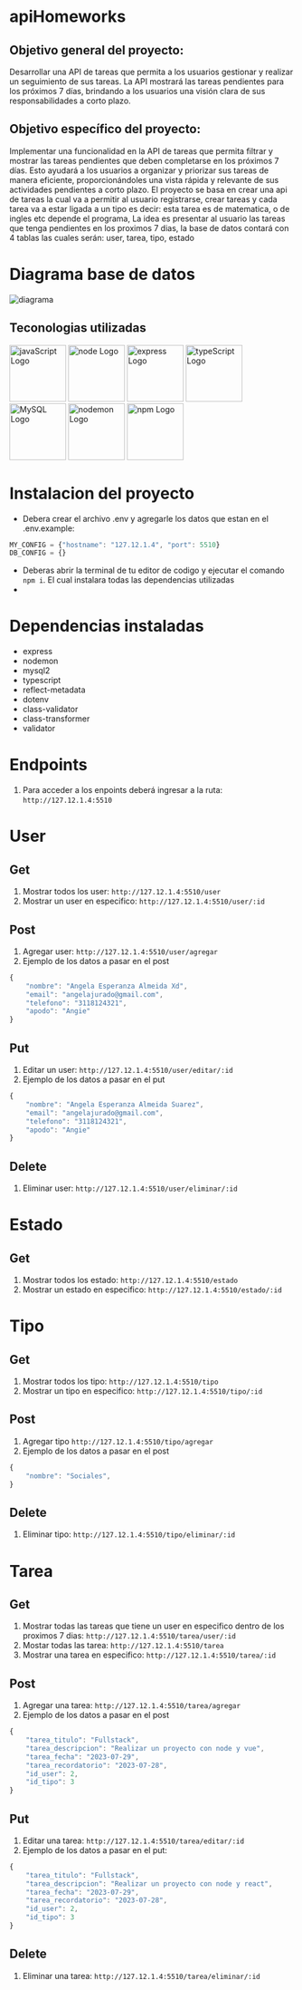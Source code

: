 # apiHomeworks
## Objetivo general del proyecto:
Desarrollar una API de tareas que permita a los usuarios gestionar y realizar un seguimiento de sus tareas. La API mostrará las tareas pendientes para los próximos 7 días, brindando a los usuarios una visión clara de sus responsabilidades a corto plazo.

## Objetivo específico del proyecto:
Implementar una funcionalidad en la API de tareas que permita filtrar y mostrar las tareas pendientes que deben completarse en los próximos 7 días. Esto ayudará a los usuarios a organizar y priorizar sus tareas de manera eficiente, proporcionándoles una vista rápida y relevante de sus actividades pendientes a corto plazo. El proyecto se basa en crear una api de tareas la cual va a permitir al usuario registrarse, crear tareas y cada tarea va a estar ligada a un tipo es decir: esta tarea es de matematica, o de ingles etc depende el programa, La idea es presentar al usuario las tareas que tenga pendientes en los proximos 7 dias, la base de datos contará con 4 tablas las cuales serán: user, tarea, tipo, estado
# Diagrama base de datos
![diagrama](./assets/diagrama.png)

## Teconologias utilizadas
<div>
    <img src="./assets/javaScript.png" alt="javaScript Logo" width="100">
    <img src="./assets/node.png" alt="node Logo" width="100">
    <img src="./assets/express.png" alt="express Logo" width="100">
    <img src="./assets/typeScript.png" alt="typeScript Logo" width="100">
    <img src="./assets/mySql.png" alt="MySQL Logo" width="100">
    <img src="./assets/nodemon.png" alt="nodemon Logo" width="100">
    <img src="./assets/npm.png" alt="npm Logo" width="100">
</div>

# Instalacion del proyecto
- Debera crear el archivo .env y agregarle los datos que estan en el .env.example:
```js
MY_CONFIG = {"hostname": "127.12.1.4", "port": 5510}
DB_CONFIG = {}
```
- Deberas abrir la terminal de tu editor de codigo y ejecutar el comando `npm i`. El cual instalara todas las dependencias utilizadas
- 
# Dependencias instaladas
- express
- nodemon
- mysql2
- typescript
- reflect-metadata
- dotenv
- class-validator
- class-transformer
- validator
# Endpoints
1. Para acceder a los enpoints deberá ingresar a la ruta: `http://127.12.1.4:5510`
# User
## Get
1. Mostrar todos los user: `http://127.12.1.4:5510/user`
2. Mostrar un user en especifico: `http://127.12.1.4:5510/user/:id`
## Post
1. Agregar user: `http://127.12.1.4:5510/user/agregar`
2. Ejemplo de los datos a pasar en el post
```js
{
    "nombre": "Angela Esperanza Almeida Xd", 
    "email": "angelajurado@gmail.com", 
    "telefono": "3118124321", 
    "apodo": "Angie"
}
```
## Put
1. Editar un user: `http://127.12.1.4:5510/user/editar/:id`
2. Ejemplo de los datos a pasar en el put
```js
{
    "nombre": "Angela Esperanza Almeida Suarez", 
    "email": "angelajurado@gmail.com", 
    "telefono": "3118124321", 
    "apodo": "Angie"
}
```
## Delete
1. Eliminar user: `http://127.12.1.4:5510/user/eliminar/:id`
# Estado
## Get
1. Mostrar todos los estado: `http://127.12.1.4:5510/estado`
2. Mostrar un estado en especifico: `http://127.12.1.4:5510/estado/:id`
# Tipo
## Get
1. Mostrar todos los tipo: `http://127.12.1.4:5510/tipo`
2. Mostrar un tipo en especifico: `http://127.12.1.4:5510/tipo/:id`
## Post
1. Agregar tipo `http://127.12.1.4:5510/tipo/agregar`
2. Ejemplo de los datos a pasar en el post
```js
{
    "nombre": "Sociales", 
}
```
## Delete
1. Eliminar tipo: `http://127.12.1.4:5510/tipo/eliminar/:id`
# Tarea
## Get
1. Mostrar todas las tareas que tiene un user en especifico dentro de los proximos 7 dias: `http://127.12.1.4:5510/tarea/user/:id` 
2. Mostar todas las tarea: `http://127.12.1.4:5510/tarea`
3. Mostrar una tarea en especifico: `http://127.12.1.4:5510/tarea/:id`
## Post
1. Agregar una tarea: `http://127.12.1.4:5510/tarea/agregar`
2. Ejemplo de los datos a pasar en el post
```js
{
    "tarea_titulo": "Fullstack",
    "tarea_descripcion": "Realizar un proyecto con node y vue",
    "tarea_fecha": "2023-07-29",
    "tarea_recordatorio": "2023-07-28",
    "id_user": 2,
    "id_tipo": 3
}
```
## Put
1. Editar una tarea: `http://127.12.1.4:5510/tarea/editar/:id`
2. Ejemplo de los datos a pasar en el put:
```js
{
    "tarea_titulo": "Fullstack",
    "tarea_descripcion": "Realizar un proyecto con node y react",
    "tarea_fecha": "2023-07-29",
    "tarea_recordatorio": "2023-07-28",
    "id_user": 2,
    "id_tipo": 3
}
```
## Delete
1. Eliminar una tarea: `http://127.12.1.4:5510/tarea/eliminar/:id`